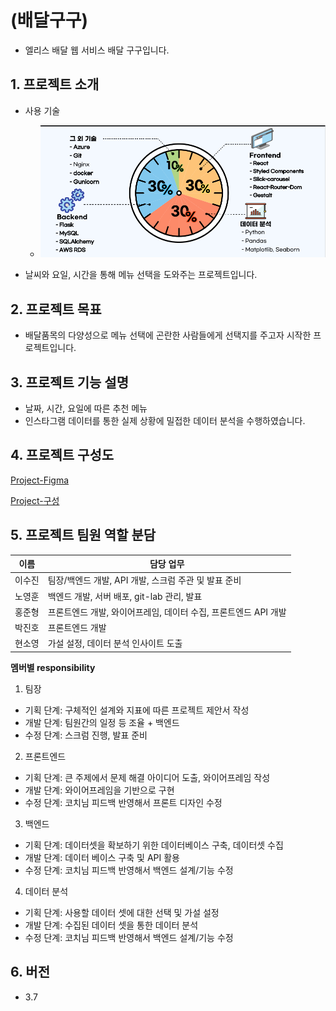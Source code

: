 # (배달구구)
- 엘리스 배달 웹 서비스 배달 구구입니다.

## 1. 프로젝트 소개
- 사용 기술
  - ![](img/2022-01-10-16-20-08.png)

- 날씨와 요일, 시간을 통해 메뉴 선택을 도와주는 프로젝트입니다.

## 2. 프로젝트 목표
- 배달품목의 다양성으로 메뉴 선택에 곤란한 사람들에게 선택지를 주고자 시작한 프로젝트입니다.

## 3. 프로젝트 기능 설명
- 날짜, 시간, 요일에 따른 추천 메뉴
- 인스타그램 데이터를 통한 실제 상황에 밀접한 데이터 분석을 수행하였습니다.

## 4. 프로젝트 구성도
[Project-Figma](https://www.figma.com/file/keWrEQpfXP0qIBwSD2JJOl/%EB%B0%B0%EB%8B%AC?node-id=3%3A10)

[Project-구성](img/2022-01-10-17-09-01.png)

## 5. 프로젝트 팀원 역할 분담
| 이름 | 담당 업무 |
| ------ | ------ |
| 이수진 | 팀장/백엔드 개발, API 개발, 스크럼 주관 및 발표 준비|
| 노영훈 | 백엔드 개발, 서버 배포, git-lab 관리, 발표|
| 홍준형 | 프론트엔드 개발, 와이어프레임, 데이터 수집, 프론트엔드 API 개발|
| 박진호 | 프론트엔드 개발|
| 현소영 | 가설 설정, 데이터 분석 인사이트 도출|

**멤버별 responsibility**

1. 팀장

- 기획 단계: 구체적인 설계와 지표에 따른 프로젝트 제안서 작성
- 개발 단계: 팀원간의 일정 등 조율 + 백엔드
- 수정 단계: 스크럼 진행, 발표 준비

2. 프론트엔드

- 기획 단계: 큰 주제에서 문제 해결 아이디어 도출, 와이어프레임 작성
- 개발 단계: 와이어프레임을 기반으로 구현
- 수정 단계: 코치님 피드백 반영해서 프론트 디자인 수정

3. 백엔드

- 기획 단계: 데이터셋을 확보하기 위한 데이터베이스 구축, 데이터셋 수집
- 개발 단계: 데이터 베이스 구축 및 API 활용
- 수정 단계: 코치님 피드백 반영해서 백엔드 설계/기능 수정

4. 데이터 분석
- 기획 단계: 사용할 데이터 셋에 대한 선택 및 가설 설정
- 개발 단계: 수집된 데이터 셋을 통한 데이터 분석
- 수정 단계: 코치님 피드백 반영해서 백엔드 설계/기능 수정

## 6. 버전
  - 3.7


